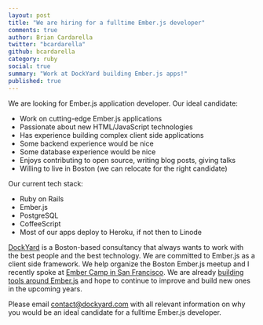 ```yaml
---
layout: post
title: "We are hiring for a fulltime Ember.js developer"
comments: true
author: Brian Cardarella
twitter: "bcardarella"
github: bcardarella
category: ruby
social: true
summary: "Work at DockYard building Ember.js apps!"
published: true
---
```


We are looking for Ember.js application developer. Our ideal
candidate:

* Work on cutting-edge Ember.js applications
* Passionate about new HTML/JavaScript technologies
* Has experience building complex client side applications
* Some backend experience would be nice
* Some database experience would be nice
* Enjoys contributing to open source, writing blog posts, giving talks
* Willing to live in Boston (we can relocate for the right candidate)

Our current tech stack:

* Ruby on Rails
* Ember.js
* PostgreSQL
* CoffeeScript
* Most of our apps deploy to Heroku, if not then to Linode

[DockYard](http://dockyard.com) is a Boston-based consultancy that always wants to work with
the best people and the best technology. We are committed to Ember.js as
a client side framework. We help organize the Boston Ember.js meetup and
I recently spoke at [Ember Camp in San Francisco](http://embercamp.com). We are already [building
tools around Ember.js](https://github.com/dockyard/ember-builds) and hope to continue to improve and build new ones
in the upcoming years.

Please email [contact@dockyard.com](mailto:contact@dockyard.com) with
all relevant information on why you would be an ideal candidate for a
fulltime Ember.js developer.
